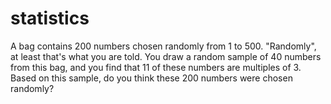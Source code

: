 # statistics
A bag contains 200 numbers chosen randomly from 1 to 500. "Randomly", at least that's what you are told. You draw a random sample of 40 numbers from this bag, and you find that 11 of these numbers are multiples of 3. Based on this sample, do you think these 200 numbers were chosen randomly?
